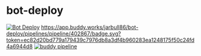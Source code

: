 # bot-deploy
[![Bot Deploy](https://github.com/NFS-projects/bot-deploy/actions/workflows/config.yml/badge.svg?branch=main)](https://github.com/NFS-projects/bot-deploy/actions/workflows/config.yml)
https://app.buddy.works/jarbull86/bot-deploy/pipelines/pipeline/402867/badge.svg?token=ec82d20bd779a179439c7976db8a3df4b960283ea1248175f50c24fd4a6944d8
[![buddy pipeline](https://app.buddy.works/jarbull86/bot-deploy/pipelines/pipeline/402867/badge.svg?token=ec82d20bd779a179439c7976db8a3df4b960283ea1248175f50c24fd4a6944d8 "buddy pipeline")](https://app.buddy.works/jarbull86/bot-deploy/pipelines/pipeline/402867)
